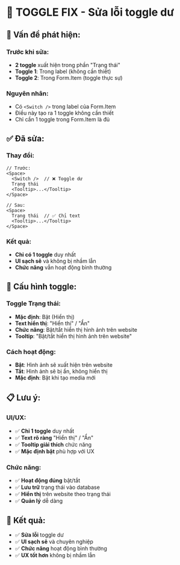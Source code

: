 # 🔧 **TOGGLE FIX - Sửa lỗi toggle dư**

## **🐛 Vấn đề phát hiện:**

### **Trước khi sửa:**
- **2 toggle** xuất hiện trong phần "Trạng thái"
- **Toggle 1**: Trong label (không cần thiết)
- **Toggle 2**: Trong Form.Item (toggle thực sự)

### **Nguyên nhân:**
- Có `<Switch />` trong label của Form.Item
- Điều này tạo ra 1 toggle không cần thiết
- Chỉ cần 1 toggle trong Form.Item là đủ

## **✅ Đã sửa:**

### **Thay đổi:**
```tsx
// Trước:
<Space>
  <Switch />  // ❌ Toggle dư
  Trạng thái
  <Tooltip>...</Tooltip>
</Space>

// Sau:
<Space>
  Trạng thái  // ✅ Chỉ text
  <Tooltip>...</Tooltip>
</Space>
```

### **Kết quả:**
- **Chỉ có 1 toggle** duy nhất
- **UI sạch sẽ** và không bị nhầm lẫn
- **Chức năng** vẫn hoạt động bình thường

## **🎯 Cấu hình toggle:**

### **Toggle Trạng thái:**
- **Mặc định**: Bật (Hiển thị)
- **Text hiển thị**: "Hiển thị" / "Ẩn"
- **Chức năng**: Bật/tắt hiển thị hình ảnh trên website
- **Tooltip**: "Bật/tắt hiển thị hình ảnh trên website"

### **Cách hoạt động:**
- **Bật**: Hình ảnh sẽ xuất hiện trên website
- **Tắt**: Hình ảnh sẽ bị ẩn, không hiển thị
- **Mặc định**: Bật khi tạo media mới

## **📋 Lưu ý:**

### **UI/UX:**
- ✅ **Chỉ 1 toggle** duy nhất
- ✅ **Text rõ ràng** "Hiển thị" / "Ẩn"
- ✅ **Tooltip giải thích** chức năng
- ✅ **Mặc định bật** phù hợp với UX

### **Chức năng:**
- ✅ **Hoạt động đúng** bật/tắt
- ✅ **Lưu trữ** trạng thái vào database
- ✅ **Hiển thị** trên website theo trạng thái
- ✅ **Quản lý** dễ dàng

## **🚀 Kết quả:**

- ✅ **Sửa lỗi** toggle dư
- ✅ **UI sạch sẽ** và chuyên nghiệp
- ✅ **Chức năng** hoạt động bình thường
- ✅ **UX tốt hơn** không bị nhầm lẫn
